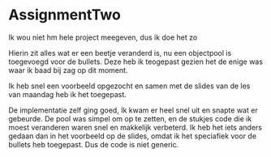 # AssignmentTwo
 Ik wou niet hm hele project meegeven, dus ik doe het zo

Hierin zit alles wat er een beetje veranderd is, nu een objectpool is toegevoegd voor de bullets.
Deze heb ik teogepast gezien het de enige was waar ik baad bij zag op dit moment.

Ik heb snel een voorbeeld opgezocht en samen met de slides van de les van maandag heb ik het 
toegepast.

De implementatie zelf ging goed, Ik kwam er heel snel uit en snapte wat er gebeurde. De pool was
simpel om op te zetten, en de stukjes code die ik moest veranderen waren snel en makkelijk verbeterd.
Ik heb het iets anders gedaan dan in het voorbeeld op de slides, omdat ik het speciafiek voor de
bullets heb toegepast. Dus de code is niet generic.